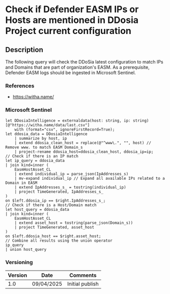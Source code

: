 # Check if Defender EASM IPs or Hosts are mentioned in DDosia Project current configuration

## Description

The following query will check the DDoSia latest configuration to match IPs and Domains that are part of organization's EASM. As a prerequisite, Defender EASM logs should be ingested in Microsoft Sentinel.

### References
- https://witha.name/

### Microsoft Sentinel
```
let DDosiaIntelligence = externaldata(host: string, ip: string)[@"https://witha.name/data/last.csv"] 
    with (format="csv", ignoreFirstRecord=True);
let ddosia_data = DDosiaIntelligence
    | summarize by host, ip
    | extend ddosia_clean_host = replace(@"^www\.", "", host) // Remove www. to match EASM Domain_s
    | project-rename ddosia_host=ddosia_clean_host, ddosia_ip=ip;
// Check if there is an IP match
let ip_query = ddosia_data
| join kind=inner (
    EasmHostAsset_CL 
    | extend individual_ip = parse_json(IpAddresses_s)
    | mv-expand individual_ip // Expand all available IPs related to a Domain in EASM
    | extend IpAddresses_s_ = tostring(individual_ip)
    | project TimeGenerated, IpAddresses_s_
) 
on $left.ddosia_ip == $right.IpAddresses_s_;
// Check if there is a Host/Domain match
let host_query = ddosia_data
| join kind=inner (
    EasmHostAsset_CL 
    | extend asset_host = tostring(parse_json(Domain_s))
    | project TimeGenerated, asset_host
)
on $left.ddosia_host == $right.asset_host;
// Combine all results using the union operator
ip_query
| union host_query
```

### Versioning
| Version       | Date          | Comments                               |
| ------------- |---------------| ---------------------------------------|
| 1.0           | 09/04/2025    | Initial publish                        |
